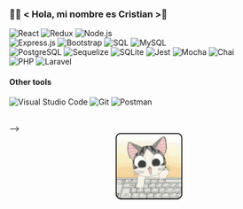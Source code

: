 ### 🧑‍💻 < Hola, mi nombre es Cristian >👋

<!--
**silcoro/silcoro** is a ✨ _special_ ✨ repository because its `README.md` (this file) appears on your GitHub profile.

Here are some ideas to get you started:

- 🔭 I’m currently working on ...
- 🌱 I’m currently learning ...
- 👯 I’m looking to collaborate on ...
- 🤔 I’m looking for help with ...
- 💬 Ask me about ...
- 📫 How to reach me: ...
- 😄 Pronouns: ...
- ⚡ Fun fact: ...
<br/>
[![LinkedIn](https://img.shields.io/badge/-LinkedIn-%230A66C2?style=for-the-badge&logo=linkedin&logoColor=white&labelColor=101010)]()

🔹Freelancer Full Stack developer.
<br/>

<div align="center" ><img  src="./imagenes/4.png" style="borderRadius=5px;" width="750" height="180" /></div>

<br/>
🔹¡Bienvenido a mi perfil! 😄 Soy un Full Stack Developer. Deseo en convertirme en un   gran developer  y poder crear aplicaciones interesantes y útiles. Empecé por el soporte tecnologico y ahora finalmente la programación.

### How to reach me 📫:
   <p>
      <a href="https://www.linkedin.com/in/cristian-silva-coronado/">
      <img src="https://www.vectorlogo.zone/logos/linkedin/linkedin-icon.svg" alt="Lucas LinkedIn Profile" height="40" width="40">
      </a> 
   
## Skills:
<h4>Programming languages | Frameworks | Libraries | Database</h4>
<p>
  <img alt="JavaScript" src="https://img.shields.io/badge/JavaScript-F7DF1E.svg?logo=javascript&logoColor=black">
 <!-- <img alt="CSS" src="https://img.shields.io/badge/CSS-1572B6.svg?logo=css3&logoColor=white">
  <img alt="HTML" src="https://img.shields.io/badge/HTML-E34F26.svg?logo=html5&logoColor=white"> -->
  <img alt="React" src="https://img.shields.io/badge/React-20232a.svg?logo=react&logoColor=white">  
  <!-- <img alt="React Native" src="https://img.shields.io/badge/React%20Native-20232a.svg?logo=react&logoColor=white"> --> 
  <img alt="Redux" src="https://img.shields.io/badge/Redux-764ABC.svg?logo=redux&logoColor=white">
  <img alt="Node.js" src="https://img.shields.io/badge/Node.js-43853D.svg?logo=node.js&logoColor=white">  <br />
  <img alt="Express.js" src="https://img.shields.io/badge/Express.js-404d59.svg?logo=express&logoColor=white">
  <!--<img alt="SASS" src="https://img.shields.io/badge/Sass-hotpink.svg?logo=SASS&logoColor=white">  
  <img alt="Less" src="https://img.shields.io/badge/Less-1D365D.svg?logo=Les&logoColor=white">  -->
  <img alt="Bootstrap" src="https://img.shields.io/badge/Bootstrap-7952B3.svg?logo=bootstrap&logoColor=white">
  <!--<img alt="TypeScript" src="https://img.shields.io/badge/TypeScript-007ACC.svg?logo=typescript&logoColor=white"> -->
  <img alt="SQL" src="https://custom-icon-badges.herokuapp.com/badge/SQL-025E8C.svg?logo=sql&logoColor=white">
  <img alt="MySQL" src="https://img.shields.io/badge/MySQL-00f.svg?logo=mysql&logoColor=white">  <br />
  <img alt="PostgreSQL" src ="https://img.shields.io/badge/PostgreSQL-316192.svg?logo=postgresql&logoColor=white">
  <img alt="Sequelize" src ="https://img.shields.io/badge/Sequelize-52B0E7.svg?logo=Sequelize&logoColor=white">
  <img alt="SQLite" src ="https://img.shields.io/badge/SQLite-07405e.svg?logo=sqlite&logoColor=white">
  <img alt="Jest" src="https://img.shields.io/badge/Jest-C21325.svg?logo=jest&logoColor=white">
  <img alt="Mocha" src="https://img.shields.io/badge/Mocha-8D6748.svg?logo=Mocha&logoColor=white">
  <img alt="Chai" src="https://img.shields.io/badge/Chai-A30701.svg?logo=Chai&logoColor=white">  <br />
  <img alt="PHP" src ="https://img.shields.io/badge/PHP-777BB4.svg?logo=php&logoColor=white">
  <img alt="Laravel" src ="https://img.shields.io/badge/Laravel-FF2D20.svg?logo=laravel&logoColor=white">
</p>

<h4> Other tools </h4> 
<p>
  <img alt="Visual Studio Code" src="https://img.shields.io/badge/Visual%20Studio%20Code-0078d7.svg?logo=visual-studio-code&logoColor=white">
  <img alt="Git" src="https://img.shields.io/badge/Git-F05033.svg?logo=git&logoColor=white">
  <img alt="Postman" src="https://img.shields.io/badge/Postman-FF6C37?logo=postman&logoColor=white">
</p>
<br/>
-->
<div align="center"><img  src="./imagenes/gato1.gif" width="120"/></div>

